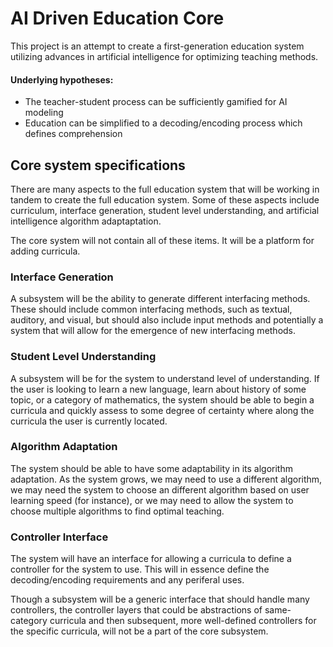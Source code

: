 # AI Driven Education Core

This project is an attempt to create a first-generation education system utilizing 
advances in artificial intelligence for optimizing teaching methods.

#### Underlying hypotheses:

* The teacher-student process can be sufficiently gamified for AI modeling
* Education can be simplified to a decoding/encoding process which defines comprehension

## Core system specifications

There are many aspects to the full education system that will be working in tandem to create the full education system.
Some of these aspects include curriculum, interface generation, student level understanding, and artificial intelligence
algorithm adaptaptation.

The core system will not contain all of these items. It will be a platform for adding curricula.

### Interface Generation

A subsystem will be the ability to generate different interfacing methods. These should include common interfacing methods,
such as textual, auditory, and visual, but should also include input methods and potentially a system that will allow for
the emergence of new interfacing methods.

### Student Level Understanding

A subsystem will be for the system to understand level of understanding. If the user is looking to learn a new language,
learn about history of some topic, or a category of mathematics, the system should be able to begin a curricula and quickly
assess to some degree of certainty where along the curricula the user is currently located.

### Algorithm Adaptation

The system should be able to have some adaptability in its algorithm adaptation. As the system grows, we may need to use a 
different algorithm, we may need the system to choose an different algorithm based on user learning speed (for instance),
or we may need to allow the system to choose multiple algorithms to find optimal teaching.

### Controller Interface

The system will have an interface for allowing a curricula to define a controller for the system to use. This will in essence
define the decoding/encoding requirements and any periferal uses.

Though a subsystem will be a generic interface that should handle many controllers, the controller layers that could be abstractions
of same-category curricula and then subsequent, more well-defined controllers for the specific curricula, will not be a part of the
core subsystem.
